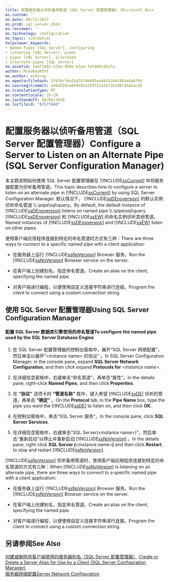 ```yaml
---
title: 配置服务器以侦听备用管道 (SQL Server 配置管理器) |Microsoft Docs
ms.custom: ''
ms.date: 06/13/2017
ms.prod: sql-server-2014
ms.reviewer: ''
ms.technology: configuration
ms.topic: conceptual
helpviewer_keywords:
- Named Pipes [SQL Server], configuring
- listening [SQL Server], pipes
- pipes [SQL Server], alternate
- alternate pipes [SQL Server]
ms.assetid: 914f7491-e2be-4b0d-b3aa-fe5409cdbafa
author: MikeRayMSFT
ms.author: mikeray
ms.openlocfilehash: 57d70cf4cd1d7474b895aeb8cb144c885e8a0f99
ms.sourcegitcommit: ad4d92dce894592a259721a1571b1d8736abacdb
ms.translationtype: MT
ms.contentlocale: zh-CN
ms.lasthandoff: 08/04/2020
ms.locfileid: "87577840"
---
```

# <a name="configure-a-server-to-listen-on-an-alternate-pipe-sql-server-configuration-manager"></a><span data-ttu-id="c2f0c-102">配置服务器以侦听备用管道（SQL Server 配置管理器）</span><span class="sxs-lookup"><span data-stu-id="c2f0c-102">Configure a Server to Listen on an Alternate Pipe (SQL Server Configuration Manager)</span></span>
  <span data-ttu-id="c2f0c-103">本主题说明如何使用 SQL Server 配置管理器在 [!INCLUDE[ssCurrent](../../includes/sscurrent-md.md)] 中将服务器配置为侦听备用管道。</span><span class="sxs-lookup"><span data-stu-id="c2f0c-103">This topic describes how to configure a server to listen on an alternate pipe in [!INCLUDE[ssCurrent](../../includes/sscurrent-md.md)] by using SQL Server Configuration Manager.</span></span> <span data-ttu-id="c2f0c-104">默认情况下， [!INCLUDE[ssDEnoversion](../../includes/ssdenoversion-md.md)] 的默认实例侦听命名管道 \\\\.\pipe\sql\query。</span><span class="sxs-lookup"><span data-stu-id="c2f0c-104">By default, the default instance of [!INCLUDE[ssDEnoversion](../../includes/ssdenoversion-md.md)] listens on named pipe \\\\.\pipe\sql\query.</span></span> <span data-ttu-id="c2f0c-105">[!INCLUDE[ssDEnoversion](../../includes/ssdenoversion-md.md)] 和 [!INCLUDE[ssEW](../../includes/ssew-md.md)] 的命名实例侦听其他管道。</span><span class="sxs-lookup"><span data-stu-id="c2f0c-105">Named instances of [!INCLUDE[ssDEnoversion](../../includes/ssdenoversion-md.md)] and [!INCLUDE[ssEW](../../includes/ssew-md.md)] listen on other pipes.</span></span>  
  
 <span data-ttu-id="c2f0c-106">使用客户端应用程序连接到特定的命名管道的方式有三种：</span><span class="sxs-lookup"><span data-stu-id="c2f0c-106">There are three ways to connect to a specific named pipe with a client application:</span></span>  
  
-   <span data-ttu-id="c2f0c-107">在服务器上运行 [!INCLUDE[ssNoVersion](../../includes/ssnoversion-md.md)] Browser 服务。</span><span class="sxs-lookup"><span data-stu-id="c2f0c-107">Run the [!INCLUDE[ssNoVersion](../../includes/ssnoversion-md.md)] Browser service on the server.</span></span>  
  
-   <span data-ttu-id="c2f0c-108">在客户端上创建别名，指定命名管道。</span><span class="sxs-lookup"><span data-stu-id="c2f0c-108">Create an alias on the client, specifying the named pipe.</span></span>  
  
-   <span data-ttu-id="c2f0c-109">对客户端进行编程，以便使用自定义连接字符串进行连接。</span><span class="sxs-lookup"><span data-stu-id="c2f0c-109">Program the client to connect using a custom connection string.</span></span>  
  
##  <a name="using-sql-server-configuration-manager"></a><a name="SSMSProcedure"></a> <span data-ttu-id="c2f0c-110">使用 SQL Server 配置管理器</span><span class="sxs-lookup"><span data-stu-id="c2f0c-110">Using SQL Server Configuration Manager</span></span>  
  
#### <a name="to-configure-the-named-pipe-used-by-the-sql-server-database-engine"></a><span data-ttu-id="c2f0c-111">配置 SQL Server 数据库引擎使用的命名管道</span><span class="sxs-lookup"><span data-stu-id="c2f0c-111">To configure the named pipe used by the SQL Server Database Engine</span></span>  
  
1.  <span data-ttu-id="c2f0c-112">在 SQL Server 配置管理器的控制台窗格中，展开“SQL Server 网络配置”，然后单击以展开“\<instance name> 的协议” 。</span><span class="sxs-lookup"><span data-stu-id="c2f0c-112">In SQL Server Configuration Manager, in the console pane, expand **SQL Server Network Configuration**, and then click expand **Protocols for** *\<instance name>*.</span></span>  
  
2.  <span data-ttu-id="c2f0c-113">在详细信息窗格中，右键单击“命名管道”，再单击“属性”。</span><span class="sxs-lookup"><span data-stu-id="c2f0c-113">In the details pane, right-click **Named Pipes**, and then click **Properties**.</span></span>  
  
3.  <span data-ttu-id="c2f0c-114">在 **“协议”** 选项卡的 **“管道名称”** 框中，键入希望 [!INCLUDE[ssDE](../../includes/ssde-md.md)] 侦听的管道，再单击 **“确定”** 。</span><span class="sxs-lookup"><span data-stu-id="c2f0c-114">On the **Protocol** tab, in the **Pipe Name** box, type the pipe you want the [!INCLUDE[ssDE](../../includes/ssde-md.md)] to listen on, and then click **OK**.</span></span>  
  
4.  <span data-ttu-id="c2f0c-115">在控制台窗格中，单击“SQL Server 服务”。</span><span class="sxs-lookup"><span data-stu-id="c2f0c-115">In the console pane, click **SQL Server Services**.</span></span>  
  
5.  <span data-ttu-id="c2f0c-116">在详细信息窗格中，右键单击“SQL Server(\<instance name>)”，然后单击“重新启动”以停止并重新启动 [!INCLUDE[ssNoVersion](../../includes/ssnoversion-md.md)]  。</span><span class="sxs-lookup"><span data-stu-id="c2f0c-116">In the details pane, right-click **SQL Server (**\<instance name>**)** and then click **Restart**, to stop and restart [!INCLUDE[ssNoVersion](../../includes/ssnoversion-md.md)].</span></span>  
  
 <span data-ttu-id="c2f0c-117">[!INCLUDE[ssNoVersion](../../includes/ssnoversion-md.md)] 侦听备用管道时，使用客户端应用程序连接到特定的命名管道的方式有三种：</span><span class="sxs-lookup"><span data-stu-id="c2f0c-117">When [!INCLUDE[ssNoVersion](../../includes/ssnoversion-md.md)] is listening on an alternate pipe, there are three ways to connect to a specific named pipe with a client application:</span></span>  
  
-   <span data-ttu-id="c2f0c-118">在服务器上运行 [!INCLUDE[ssNoVersion](../../includes/ssnoversion-md.md)] Browser 服务。</span><span class="sxs-lookup"><span data-stu-id="c2f0c-118">Run the [!INCLUDE[ssNoVersion](../../includes/ssnoversion-md.md)] Browser service on the server.</span></span>  
  
-   <span data-ttu-id="c2f0c-119">在客户端上创建别名，指定命名管道。</span><span class="sxs-lookup"><span data-stu-id="c2f0c-119">Create an alias on the client, specifying the named pipe.</span></span>  
  
-   <span data-ttu-id="c2f0c-120">对客户端进行编程，以便使用自定义连接字符串进行连接。</span><span class="sxs-lookup"><span data-stu-id="c2f0c-120">Program the client to connect using a custom connection string.</span></span>  
  
## <a name="see-also"></a><span data-ttu-id="c2f0c-121">另请参阅</span><span class="sxs-lookup"><span data-stu-id="c2f0c-121">See Also</span></span>  
 <span data-ttu-id="c2f0c-122">[创建或删除供客户端使用的服务器别名（SQL Server 配置管理器）](create-or-delete-a-server-alias-for-use-by-a-client.md) </span><span class="sxs-lookup"><span data-stu-id="c2f0c-122">[Create or Delete a Server Alias for Use by a Client &#40;SQL Server Configuration Manager&#41;](create-or-delete-a-server-alias-for-use-by-a-client.md) </span></span>  
 [<span data-ttu-id="c2f0c-123">服务器网络配置</span><span class="sxs-lookup"><span data-stu-id="c2f0c-123">Server Network Configuration</span></span>](server-network-configuration.md)  
  
  
